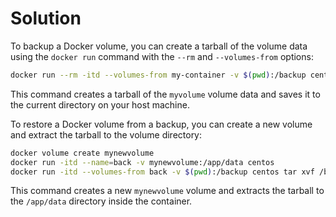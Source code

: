 # Solution

To backup a Docker volume, you can create a tarball of the volume data using the `docker run` command with the `--rm` and `--volumes-from` options:

```bash
docker run --rm -itd --volumes-from my-container -v $(pwd):/backup centos tar cvf /backup/myvolume.tar.gz /app/data
```

This command creates a tarball of the `myvolume` volume data and saves it to the current directory on your host machine.

To restore a Docker volume from a backup, you can create a new volume and extract the tarball to the volume directory:

```bash
docker volume create mynewvolume
docker run -itd --name=back -v mynewvolume:/app/data centos
docker run -itd --volumes-from back -v $(pwd):/backup centos tar xvf /backup/myvolume.tar.gz
```

This command creates a new `mynewvolume` volume and extracts the tarball to the `/app/data` directory inside the container.
